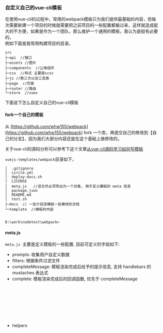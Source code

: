 ### 自定义自己的vue-cli模板

在使用vue-cli的过程中，常用的webpack模板只为我们提供最基础的内容，但每次需要新建一个项目的时候就需要把之前项目的一些配置都搬过来，这样就造成挺大的不方便，如果是作为一个团队，那么维护一个通用的模板，我认为是挺有必要的。   
例如下面是我常用构建项目的目录。


```
src
├─api  //接口
├─assets //图片
├─components  //公用组件
├─css  //样式 主要是scss
├─js //第三方以及工具类
├─page  //页面
├─router //路由
└─store  //vuex

```
下面说下怎么自定义自己的vue-cli模板

#### fork一个自己的模板
从  [https://github.com/whw155/webpack](https://github.com/whw155/webpack) fork 一个库，再提交自己的修改到【自己的分支】，因为我们大部分内容还是在这个基础上做修改的。  

关于vue-cli的源码分析可以参考下这个文章[从vue-cli源码学习如何写模板](https://github.com/dwqs/blog/issues/56 )  


``vuejs-templates/webpack``目录如下，

```
│  .gitignore
│  circle.yml
│  deploy-docs.sh
│  LICENSE
│  meta.js   //该文件必须导出为一个对象, 用于定义模板的 meta 信息
│  package.json
│  README.md
│  test.sh
├─docs  // 一些介绍该模板一些模块的文档
└─template  //模板的内容


D:\work\nodetest\webpack>
```
#### meta.js

``meta.js ``主要是定义模板的一些配置, 目前可定义的字段如下:

- prompts<Object>: 收集用户自定义数据
- filters<Object>: 根据条件过滤文件
- completeMessage<String>: 模板渲染完成后给予的提示信息, 支持 handlebars 的 mustaches 表达式
- complete<Function>: 模板渲染完成后的回调函数, 优先于 completeMessage
- helpers<Object>: 自定义的 Handlebars 辅助函数

#### prompts
有用过``vue-cli``的同学应该有看过下面的这个图



看下 ``prompts``的代码
```
 "prompts": {
    "name": {  //项目名
      "type": "string",
      "required": true,
      "message": "Project name"  
    },
    "description": {  
      "type": "string",
      "required": false,
      "message": "Project description",
      "default": "A Vue.js project"
    },
    "author": {
      "type": "string",
      "message": "Author"
    },
    "router": {   
      "type": "confirm",
      "message": "Install vue-router?"
    },
    ...   
 }

```
所有的用户输入完成之后, ``template`` 目录下的所有文件将会用 ``Handlebars``（[了解相关的语法点这里](http://handlebarsjs.com/)） 进行渲染. 用户输入的数据会作为模板渲染时的使用数据,例如，在``cmd``确认使用``router``后，那么``main.js``就会``import router，main.js``中源码：
```
{{#router}}
import router from './router'{{#if_eq lintConfig "airbnb"}};{{/if_eq}}
//类似 {{#if_eq lintConfig "airbnb"}};{{/if_eq}}是启用lint后一些语法的检查

{{/router}}



```


因为开发常用到``vuex``，我们可以加入``vuex``，修改``meta.js``

```
 "vuex":{
      "type": "confirm",
      "message": "Install vuex?"
    },
```

安装过程中，就会询问是否安装``vuex``了


#### helper

上面的``if_eq``，还有源码中的``unless_eq``是原本vue cli中注册的那个辅助函数，在vue-cli中的generate.js：

```
# vue-cli/lib/generate.js

//...

// register handlebars helper
Handlebars.registerHelper('if_eq', function (a, b, opts) {
  return a === b
    ? opts.fn(this)
    : opts.inverse(this)
})

Handlebars.registerHelper('unless_eq', function (a, b, opts) {
  return a === b
    ? opts.inverse(this)
    : opts.fn(this)
})
```
类似的，你也可以自定义一些函数，方便你自己去处理一些数据，在``meta.js``中``helpers``对象中可以加入自己的方法，如源码中就有注册一个``if_or``的方法,你在文件中就可以用``{{#if_or a b}}{{/if_or}}``去使用

```
"helpers": {
    "if_or": function (v1, v2, options) {
      if (v1 || v2) {
        return options.fn(this);
      }

      return options.inverse(this);
    }
  },
```



#### filters
``filters`` 是根据条件过滤文件，源码:
```
 "filters": {
    ".eslintrc.js": "lint",
    ".eslintignore": "lint",
    "config/test.env.js": "unit || e2e",
    "test/unit/**/*": "unit",
    "build/webpack.test.conf.js": "unit",
    "test/e2e/**/*": "e2e",
    "src/router/**/*": "router"  //例如上面的 router 为true的时候，就会加入这个目录
  },

```
同样，这里我可以加入自己的vuex目录，当，``vuex``为``true``的时候，会导入这个目录
```

 "filters": {
    ".eslintrc.js": "lint",
    ".eslintignore": "lint",
    "config/test.env.js": "unit || e2e",
    "test/unit/**/*": "unit",
    "build/webpack.test.conf.js": "unit",
    "test/e2e/**/*": "e2e",
    "src/store/**/*": "vuex",  //加入自己的目录
    "src/router/**/*": "router"
  },
```
然后在``main.js``引入``vuex   ``


```
{{#vuex}}  //vuex为true的时候就会写入这些
import Vuex from 'vuex'{{#if_eq lintConfig "airbnb"}};{{/if_eq}}
import store from  './store/store'{{#if_eq lintConfig "airbnb"}};{{/if_eq}}
Vue.use(Vuex){{#if_eq lintConfig "airbnb"}};{{/if_eq}}
{{/vuex}}

//store.js 文件是我写vuex的入口

new Vue({
  el: '#app',
  {{#router}}
  router,
  {{/router}}
  {{#vuex}}
  store,
  {{/vuex}}
  {{#if_eq build "runtime"}}
  render: h => h(App){{#if_eq lintConfig "airbnb"}},{{/if_eq}}
  {{/if_eq}}
  {{#if_eq build "standalone"}}
  template: '<App/>',
  components: { App }{{#if_eq lintConfig "airbnb"}},{{/if_eq}}
  {{/if_eq}}
}){{#if_eq lintConfig "airbnb"}};{{/if_eq}}


```

还有在``template/package.json``中也要加入``vuex``
```
 "dependencies": {
    "vue": "^2.5.2"{{#router}},
    "vue-router": "^3.0.1"{{/router}}{{#vuex}},
    "vuex": "^2.1.1"{{/vuex}}

  },
```
后续的话只需要将自己需要的文件跟文件夹，加入到``template/src``，例如,我这里加入一个询问是否是移动端的，是移动端的话，会引入 ``lib-flexible.js ``以及相关配置的scss文件

```
  "isMobile":{
        "type": "confirm",
        "message": "is Mobile project?"
    },
```

最后,提交到github自己的分支上，就可以使用了


```
vue init whw155/webpack name

```
#### github地址
[https://github.com/whw155/webpack](hhttps://github.com/whw155/webpack)

#### 参考：  
[vue-cli webpack的配置详解](http://blog.csdn.net/hongchh/article/details/55113751 )  
[从vue-cli源码学习如何写模板 ](https://github.com/dwqs/blog/issues/56)  
